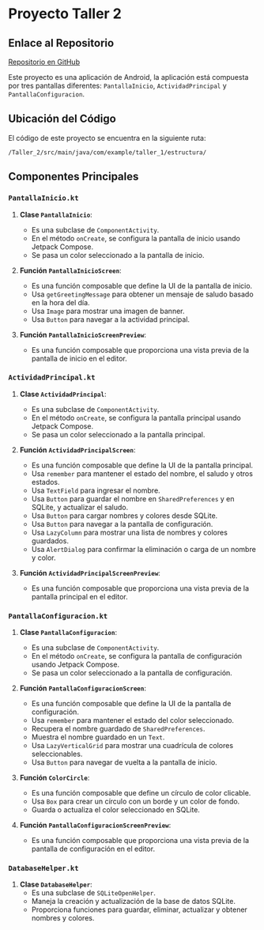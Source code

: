 # Proyecto Taller 2

## Enlace al Repositorio

[Repositorio en GitHub](https://github.com/jmartter/Taller_2.git)

Este proyecto es una aplicación de Android, la aplicación está compuesta por tres pantallas diferentes: `PantallaInicio`, `ActividadPrincipal` y `PantallaConfiguracion`.

## Ubicación del Código

El código de este proyecto se encuentra en la siguiente ruta:

`/Taller_2/src/main/java/com/example/taller_1/estructura/`

## Componentes Principales

### `PantallaInicio.kt`

1. **Clase `PantallaInicio`**:
   - Es una subclase de `ComponentActivity`.
   - En el método `onCreate`, se configura la pantalla de inicio usando Jetpack Compose.
   - Se pasa un color seleccionado a la pantalla de inicio.

2. **Función `PantallaInicioScreen`**:
   - Es una función composable que define la UI de la pantalla de inicio.
   - Usa `getGreetingMessage` para obtener un mensaje de saludo basado en la hora del día.
   - Usa `Image` para mostrar una imagen de banner.
   - Usa `Button` para navegar a la actividad principal.

3. **Función `PantallaInicioScreenPreview`**:
   - Es una función composable que proporciona una vista previa de la pantalla de inicio en el editor.

### `ActividadPrincipal.kt`

1. **Clase `ActividadPrincipal`**:
   - Es una subclase de `ComponentActivity`.
   - En el método `onCreate`, se configura la pantalla principal usando Jetpack Compose.
   - Se pasa un color seleccionado a la pantalla principal.

2. **Función `ActividadPrincipalScreen`**:
   - Es una función composable que define la UI de la pantalla principal.
   - Usa `remember` para mantener el estado del nombre, el saludo y otros estados.
   - Usa `TextField` para ingresar el nombre.
   - Usa `Button` para guardar el nombre en `SharedPreferences` y en SQLite, y actualizar el saludo.
   - Usa `Button` para cargar nombres y colores desde SQLite.
   - Usa `Button` para navegar a la pantalla de configuración.
   - Usa `LazyColumn` para mostrar una lista de nombres y colores guardados.
   - Usa `AlertDialog` para confirmar la eliminación o carga de un nombre y color.

3. **Función `ActividadPrincipalScreenPreview`**:
   - Es una función composable que proporciona una vista previa de la pantalla principal en el editor.

### `PantallaConfiguracion.kt`

1. **Clase `PantallaConfiguracion`**:
   - Es una subclase de `ComponentActivity`.
   - En el método `onCreate`, se configura la pantalla de configuración usando Jetpack Compose.
   - Se pasa un color seleccionado a la pantalla de configuración.

2. **Función `PantallaConfiguracionScreen`**:
   - Es una función composable que define la UI de la pantalla de configuración.
   - Usa `remember` para mantener el estado del color seleccionado.
   - Recupera el nombre guardado de `SharedPreferences`.
   - Muestra el nombre guardado en un `Text`.
   - Usa `LazyVerticalGrid` para mostrar una cuadrícula de colores seleccionables.
   - Usa `Button` para navegar de vuelta a la pantalla de inicio.

3. **Función `ColorCircle`**:
   - Es una función composable que define un círculo de color clicable.
   - Usa `Box` para crear un círculo con un borde y un color de fondo.
   - Guarda o actualiza el color seleccionado en SQLite.

4. **Función `PantallaConfiguracionScreenPreview`**:
   - Es una función composable que proporciona una vista previa de la pantalla de configuración en el editor.

### `DatabaseHelper.kt`

1. **Clase `DatabaseHelper`**:
   - Es una subclase de `SQLiteOpenHelper`.
   - Maneja la creación y actualización de la base de datos SQLite.
   - Proporciona funciones para guardar, eliminar, actualizar y obtener nombres y colores.